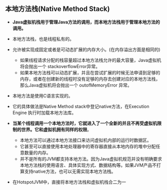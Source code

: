## 本地方法栈(Native Method Stack)

- **Java虚拟机栈用于管理Java方法的调用，而本地方法栈用于管理本地方法的调用。**


- 本地方法栈，也是线程私有的。
- 允许被实现成固定或者是可动态扩展的内存大小。(在内存溢出方面是相同的)
  - 如果线程请求分配的栈容量超过本地方法栈允许的最大容量，Java虚拟机将会抛出一个 stackoverflowError异常。
  - 如果本地方法栈可以动态扩展，并且在尝试扩展的时候无法申请到足够的内存，或者在创建新的线程时没有足够的内存去创建对应的本地方法栈，那么Java虚拟机将会抛出一个 outofMemoryError 异常。
- 本地方法是使用C语言实现的。
- 它的具体做法是Native Method stack中登记native方法，在Execution Engine 执行时加载本地方法库。




- **当某个线程调用一个本地方法时，它就进入了一个全新的并且不再受虚拟机限制的世界。它和虚拟机拥有同样的权限**。
  - 本地方法可以通过本地方法接口来访问虚拟机内部的运行时数据区。
  - 它甚至可以直接使用本地处理器中的寄存器直接从本地内存的堆中分配任意数量的内存。
  - 并不是所有的JVM都支持本地方法。因为Java虚拟机规范并没有明确要求本地方法栈的使用语言、具体实现方式、数据结构等。如果JVM产品不打算支持native方法，也可以无需实现本地方法栈。
- 在HotspotJVM中，直接将本地方法栈和虚拟机栈合二为一
